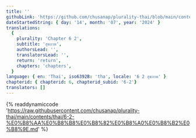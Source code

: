 ```yaml
---
title: ''
githubLink: 'https://github.com/chusanap/plurality-thai/blob/main/contents/thai/6-2-%E0%B8%AA%E0%B8%B8%E0%B8%82%E0%B8%A0%E0%B8%B2%E0%B8%9E.md'
dateStartedString: { day: '14', month: '07', year: '2024' }
translations:
  {
    plurality: 'Chapter 6 2',
    subtitle: 'สุขภาพ',
    authorsLead: '',
    translatorsLead: '',
    return: 'return',
    chapters: 'chapters',
  }
language: { en: 'Thai', iso6392B: 'tha', locale: '6 2 สุขภาพ' }
chapterid: { chapterid: 6, chapterid_subid: '6-2'}
translators: []
---
```

{% readdynamiccode 'https://raw.githubusercontent.com/chusanap/plurality-thai/main/contents/thai/6-2-%E0%B8%AA%E0%B8%B8%E0%B8%82%E0%B8%A0%E0%B8%B2%E0%B8%9E.md' %}